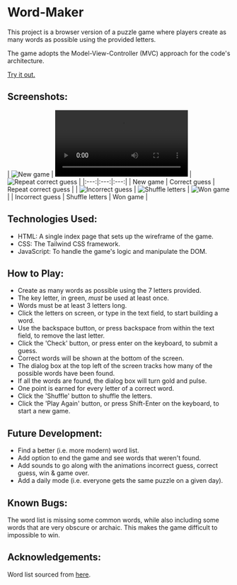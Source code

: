 # Word-Maker
This project is a browser version of a puzzle game where players create as many words as possible using the provided letters.

The game adopts the Model-View-Controller (MVC) approach for the code's architecture.

[Try it out.](https://grglls.github.io/word-maker/)

## Screenshots:
| ![New game](assets/screenshots/1_start.png)  | <video src="https://github.com/user-attachments/assets/64973ffa-8441-42bd-a4b9-295db0a21ac5"></video>
 | ![Repeat correct guess](assets/screenshots/3_repeat.gif) |
|:---:|:---:|:---:|
| New game | Correct guess | Repeat correct guess |
| ![Incorrect guess](assets/screenshots/4_incorrect.gif)  | ![Shuffle letters](assets/screenshots/5_shuffle.gif) | ![Won game](assets/screenshots/6_win.gif) |
| Incorrect guess | Shuffle letters | Won game |

## Technologies Used:
* HTML: A single index page that sets up the wireframe of the game.
* CSS: The Tailwind CSS framework.
* JavaScript: To handle the game's logic and manipulate the DOM.

## How to Play:
* Create as many words as possible using the 7 letters provided.
* The key letter, in green, _must_ be used at least once.
* Words must be at least 3 letters long.
* Click the letters on screen, or type in the text field, to start building a word.
* Use the backspace button, or press backspace from within the text field, to remove the last letter.
* Click the 'Check' button, or press enter on the keyboard, to submit a guess.
* Correct words will be shown at the bottom of the screen.
* The dialog box at the top left of the screen tracks how many of the possible words have been found.
* If all the words are found, the dialog box will turn gold and pulse.
* One point is earned for every letter of a correct word.
* Click the 'Shuffle' button to shuffle the letters.
* Click the 'Play Again' button, or press Shift-Enter on the keyboard, to start a new game.

## Future Development:
* Find a better (i.e. more modern) word list.
* Add option to end the game and see words that weren't found.
* Add sounds to go along with the animations incorrect guess, correct guess, win & game over.
* Add a daily mode (i.e. everyone gets the same puzzle on a given day).

## Known Bugs:
The word list is missing some common words, while also including some words that are very obscure or archaic. This makes the game difficult to impossible to win.

## Acknowledgements:
Word list sourced from [here](https://gist.github.com/BideoWego/60fbd40d5d1f0f1beca11ba95221dd38#file-dictionary-json).